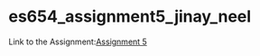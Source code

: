 # es654_assignment5_jinay_neel

Link to the Assignment:[Assignment 5](https://nipunbatra.github.io/ml2023/exams/assignment-5.html)
